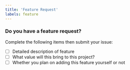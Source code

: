 ```yaml
---
title: 'Feature Request'
labels: feature
---
```


### Do you have a feature request?

Complete the following items then submit your issue:
- [ ] Detailed description of feature
- [ ] What value will this bring to this project?
- [ ] Whether you plan on adding this feature yourself or not